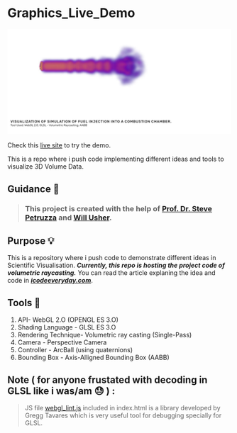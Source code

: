 # Graphics_Live_Demo
![screenshot](main-poster.jpg)

Check this [live site](https://pravinpoudel.github.io/Graphics_live_demo_WebGL/raycasting/) to try the demo.

This is a repo where i push code implementing different ideas and tools to visualize 3D Volume Data.   

## Guidance :pray:
> ### This project is created with the help of [Prof. Dr. Steve Petruzza](https://stevepetruzza.io/) and [Will Usher](https://www.willusher.io/).

## Purpose :bulb:
This is a repository where i push code to demonstrate different ideas in Scientific Visualisation.
***Currently, this repo is hosting the project code of volumetric raycasting.***
You can read the article explaning the idea and code in ***[icodeeveryday.com](https://www.icodeeveryday.com/sci-vis-volumetric-raycasting/)***. 

## Tools :rocket:
1. API- WebGL 2.O (OPENGL ES 3.O)
2. Shading Language - GLSL ES 3.O
3. Rendering Technique- Volumetric ray casting (Single-Pass)
4. Camera - Perspective Camera
5. Controller - ArcBall (using quaternions)
6. Bounding Box - Axis-Alligned Bounding Box (AABB)


## Note ( for anyone frustated with decoding in GLSL like i was/am :sweat: ) : 
> JS file [webgl_lint.js](https://greggman.github.io/webgl-lint/webgl-lint.js) included in index.html is a library developed by  Gregg Tavares which is very useful tool for debugging specially for GLSL. 

